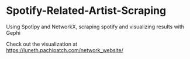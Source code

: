 # Spotify-Related-Artist-Scraping
Using Spotipy and NetworkX, scraping spotify and visualizing results with Gephi

Check out the visualization at https://luneth.pachipatch.com/network_website/
